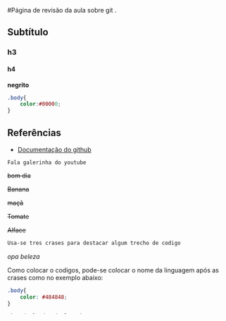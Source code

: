 #Página de revisão da aula sobre git .
## Subtítulo
### h3
#### h4

**negrito**

```css
.body{
    color:#00000;
}
```
## Referências

* [Documentação do github](https://docs.github.com/pt/get-started/writing-on-github/getting-started-with-writing-and-formatting-on-github/basic-writing-and-formatting-syntax#headings)

```Fala galerinha do youtube```

~~bom dia~~

~~Banana~~

~~maçã~~

~~Tomate~~

~~Alface~~

```css
Usa-se tres crases para destacar algum trecho de codigo
```
*opa beleza*

Como colocar o codigos, pode-se colocar o nome da linguagem após as crases como no exemplo abaixo:

```css
.body{
    color: #484848;
}
```

```html
<h1>Título do nível 1</h1>
```
Lista de tarefas no repositório:

- []Melhorar a documentação do repositorio
- []Ler a documentação sobre *markdown*
- []Ler a documentação do git/github